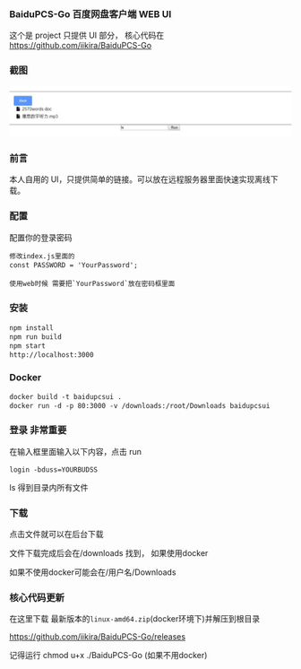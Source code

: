 ### BaiduPCS-Go 百度网盘客户端 WEB UI

这个是 project 只提供 UI 部分， 核心代码在 https://github.com/iikira/BaiduPCS-Go

### 截图

![image](docs/Capture.JPG)

### 前言

本人自用的 UI，只提供简单的链接。可以放在远程服务器里面快速实现离线下载。

### 配置

配置你的登录密码

```
修改index.js里面的
const PASSWORD = 'YourPassword';

使用web时候 需要把`YourPassword`放在密码框里面
```

### 安装

```
npm install
npm run build
npm start
http://localhost:3000
```

### Docker

```
docker build -t baidupcsui .
docker run -d -p 80:3000 -v /downloads:/root/Downloads baidupcsui
```

### 登录 非常重要

在输入框里面输入以下内容，点击 run

```
login -bduss=YOURBUDSS
```

ls
得到目录内所有文件

### 下载

点击文件就可以在后台下载

文件下载完成后会在/downloads 找到， 如果使用docker

如果不使用docker可能会在/用户名/Downloads


### 核心代码更新

在这里下载 最新版本的`linux-amd64.zip`(docker环境下)并解压到根目录

https://github.com/iikira/BaiduPCS-Go/releases

记得运行 chmod u+x ./BaiduPCS-Go (如果不用docker)

